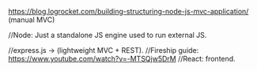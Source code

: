 https://blog.logrocket.com/building-structuring-node-js-mvc-application/ (manual MVC)

//Node: Just a standalone JS engine used to run external JS.

//express.js -> (lightweight MVC + REST).
    //Fireship guide: https://www.youtube.com/watch?v=-MTSQjw5DrM
//React: frontend.

